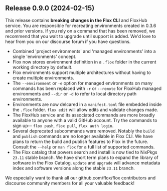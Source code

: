## Release 0.9.0 (2024-02-15)

This release contains **breaking changes in the Flox CLI** and FloxHub service. You are responsible for recreating environments created in 0.3.6 and prior versions. If you rely on a command that has been removed, we recommend that you wait to upgrade until support is added. We'd love to hear from you on our discourse forum if you have questions.

 - Combined 'project environments' and 'managed environments' into a single 'environments' concept.
 - Flox now stores environment definition in a `.flox` folder in the current working directory by default.
 - Flox environments support multiple architectures without having to create multiple environments. 
 - The `--environment` or `-e` option for managed environments on many commands has been replaced with `-r` or `--remote` for FloxHub managed environments and `--dir` or `-d` to refer to local directory path environments.
 - Environments are now delcared in a `manifest.toml` file embedded inside the `.flox` folder. `flox edit` will allow edits and validate changes made.
 - The FloxHub service and its associated commands are more broadly available to anyone with a valid GitHub account. Try the commands to sign up-- `flox push`, `flox pull`, `flox auth login`.
 - Several deprecated subcommands were removed. Notably the `build` and `publish` commands are no longer available in Flox CLI. We have plans to return the build and publish features to Flox in the future. Consult the `--help` or `man flox` for a full list of supported commands.
 - The Flox catalog that powers search and install is now tied to NixPkgs `23.11` stable branch. We have short term plans to expand the library of software in the Flox Catalog. `update` and `upgrade` will advance metadata index and software versions along the stable `23.11` branch.

We especially want to thank all our github.com/flox/flox contributors and
discourse community members for all your valuable feedback!
